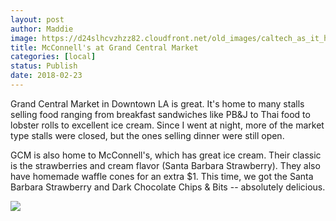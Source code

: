 ```yaml
---
layout: post
author: Maddie
image: https://d24slhcvzhzz82.cloudfront.net/old_images/caltech_as_it_happens/6a0105349b8251970b01bb09f315d9970d.jpg
title: McConnell's at Grand Central Market
categories: [local]
status: Publish
date: 2018-02-23
---
```


Grand Central Market in Downtown LA is great. It's home to many stalls selling food ranging from breakfast sandwiches like PB&amp;J to Thai food to lobster rolls to excellent ice cream. Since I went at night, more of the market type stalls were closed, but the ones selling dinner were still open.

GCM is also home to McConnell's, which has great ice cream. Their classic is the strawberries and cream flavor (Santa Barbara Strawberry). They also have homemade waffle cones for an extra $1. This time, we got the Santa Barbara Strawberry and Dark Chocolate Chips &amp; Bits -- absolutely delicious.


![](https://d24slhcvzhzz82.cloudfront.net/old_images/caltech_as_it_happens/6a0105349b8251970b01bb09f315dd970d.jpg)
